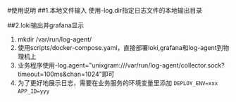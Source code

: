 #使用说明
##1.本地文件输入
使用-log.dir指定日志文件的本地输出目录   

##2.loki输出并grafana显示
1. mkdir /var/run/log-agent/
2. 使用scripts/docker-compose.yaml，直接部署loki,grafana和log-agent到物理机上
3. 业务程序使用-log.agent="unixgram:///var/run/log-agent/collector.sock?timeout=100ms&chan=1024"即可
4. 为了更好地展示日志，需要在业务服务的环境变量里添加 `DEPLOY_ENV=xxx` `APP_ID=yyy`
